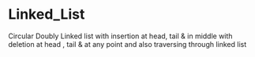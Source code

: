 # Linked_List
 Circular Doubly Linked list with insertion at head, tail & in middle with deletion at head , tail & at any point and also traversing through linked list
